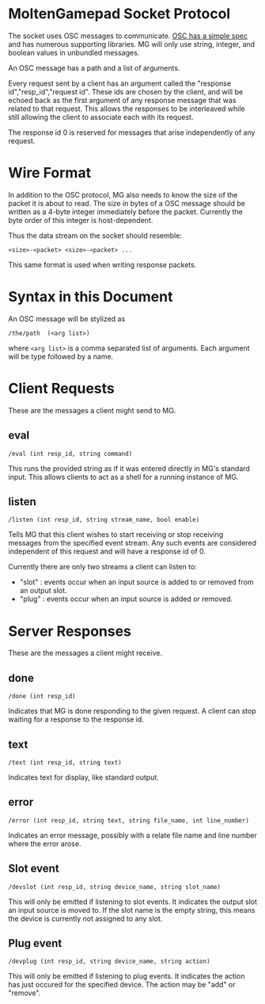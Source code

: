 # MoltenGamepad Socket Protocol

The socket uses OSC messages to communicate. [OSC has a simple spec](http://opensoundcontrol.org/spec-1_0) and has numerous supporting libraries. MG will only use string, integer, and boolean values in unbundled messages.

An OSC message has a path and a list of arguments.

Every request sent by a client has an argument called the "response id","resp_id","request id". These ids are chosen by the client, and will be echoed back as the first argument of any response message that was related to that request. This allows the responses to be interleaved while still allowing the client to associate each with its request.

The response id 0 is reserved for messages that arise independently of any request.

# Wire Format
In addition to the OSC protocol, MG also needs to know the size of the packet it is about to read. The size in bytes of a OSC message should be written as a 4-byte integer immediately before the packet. Currently the byte order of this integer is host-dependent.

Thus the data stream on the socket should resemble:

    <size>-<packet> <size>-<packet> ...

This same format is used when writing response packets.

# Syntax in this Document

An OSC message will be stylized as

    /the/path  (<arg list>)

where `<arg list>` is a comma separated list of arguments. Each argument will be type followed by a name.

# Client Requests

These are the messages a client might send to MG.

## eval

    /eval (int resp_id, string command)

This runs the provided string as if it was entered directly in MG's standard input. This allows clients to act as a shell for a running instance of MG.

## listen

    /listen (int resp_id, string stream_name, bool enable)

Tells MG that this client wishes to start receiving or stop receiving messages from the specified event stream. Any such events are considered independent of this request and will have a response id of 0.

Currently there are only two streams a client can listen to:

* "slot" : events occur when an input source is added to or removed from an output slot.
* "plug" : events occur when an input source is added or removed.

# Server Responses

These are the messages a client might receive.

## done

    /done (int resp_id)

Indicates that MG is done responding to the given request. A client can stop waiting for a response to the response id.

## text

    /text (int resp_id, string text)

Indicates text for display, like standard output.

## error

    /error (int resp_id, string text, string file_name, int line_number)

Indicates an error message, possibly with a relate file name and line number where the error arose.

## Slot event

    /devslot (int resp_id, string device_name, string slot_name)

This will only be emitted if listening to slot events. It indicates the output slot an input source is moved to. If the slot name is the empty string, this means the device is currently not assigned to any slot.

## Plug event

    /devplug (int resp_id, string device_name, string action)

This will only be emitted if listening to plug events. It indicates the action has just occured for the specified device. The action may be "add" or "remove".
